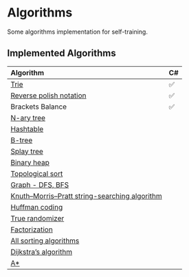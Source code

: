 # Algorithms
Some algorithms implementation for self-training.
## Implemented Algorithms

| Algorithm                                                                                         | C#                 |
|:------------------------------------------------------------------------------------------------- | ------------------ |
| [Trie](https://github.com/Sharpach/Algorithms/issues/5)                                           | :white_check_mark: | 
| [Reverse polish notation](https://github.com/Sharpach/Algorithms/issues/4)                        | :white_check_mark: | 
| Brackets Balance                                                                                  | :white_check_mark: |
| [N-ary tree](https://en.wikipedia.org/wiki/N-ary_tree)                                            | 
| [Hashtable](https://en.wikipedia.org/wiki/Hashtable)                                              | 
| [B-tree](https://en.wikipedia.org/wiki/B-tree)                                                    | 
| [Splay tree](https://en.wikipedia.org/wiki/Splay_tree)                                            | 
| [Binary heap](https://github.com/Sharpach/Algorithms/issues/7)                                    | 
| [Topological sort](https://github.com/Sharpach/Algorithms/issues/2)                               | 
| [Graph - DFS, BFS](https://github.com/Sharpach/Algorithms/issues/10)                              | 
| [Knuth–Morris–Pratt string-searching algorithm](https://github.com/Sharpach/Algorithms/issues/9)  | 
| [Huffman coding](https://github.com/Sharpach/Algorithms/issues/1)                                 | 
| [True randomizer](https://en.wikipedia.org/wiki/Randomness)                                       | 
| [Factorization](https://en.wikipedia.org/wiki/Factorization)                                      | 
| [All sorting algorithms](https://en.wikipedia.org/wiki/Sorting)                                   | 
| [Dijkstra’s algorithm](https://en.wikipedia.org/wiki/Dijkstra%27s_algorithm)                      | 
| [A*](https://en.wikipedia.org/wiki/A*)                                                            | 
